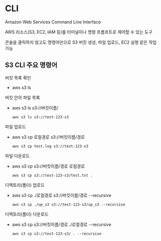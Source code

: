# CLI
Amazon Web Services Command Line Interface

AWS 리소스(S3, EC2, IAM 등)를 터미널이나 명령 프롬프트로 제어할 수 있는 도구

콘솔을 클릭하지 않고도 명령어만으로 S3 버킷 생성, 파일 업로드, EC2 실행 같은 작업가능

## S3 CLI 주요 명령어
버킷 목록 확인
- aws s3 ls

버킷 안의 파일 목록
- aws s3 ls s3://버킷이름/
    ```
    aws s3 ls s3://test-123-s3
    ```

파일 업로드
- aws s3 cp 로컬경로 s3://버킷이름/경로
    ```
    aws s3 cp test.log s3://test-123-s3
    ```

파일 다운로드
- aws s3 cp s3://버킷이름/경로 로컬경로
    ```
    aws s3 cp s3://test-123-s3/test.txt .
    ```

디렉토리(폴더) 업로드
- aws s3 cp ./로컬경로 s3://버킷이름/경로 --recursive
    ```
    aws s3 cp ./up_s3 s3://test-123-s3/up_s3 --recursive
    ```

디렉토리(폴더) 다운로드
- aws s3 cp s3://버킷이름/경로 ./로컬경로 --recursive
    ```
    aws s3 cp s3://test-123-s3/ . --recursive
    ```